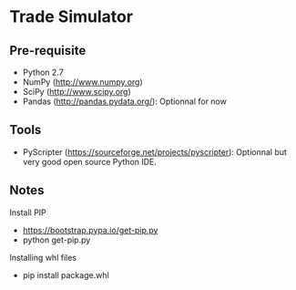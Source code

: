 # Trade Simulator

## Pre-requisite

- Python 2.7
- NumPy (<http://www.numpy.org>)
- SciPy (<http://www.scipy.org>)
- Pandas (<http://pandas.pydata.org/>): Optionnal for now

## Tools

- PyScripter (<https://sourceforge.net/projects/pyscripter>): Optionnal but very good open source Python IDE.

## Notes

Install PIP
- https://bootstrap.pypa.io/get-pip.py
- python get-pip.py

Installing whl files
- pip install package.whl


